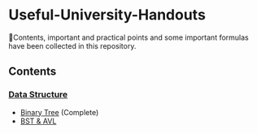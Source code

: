 # Useful-University-Handouts
📔Contents, important and practical points and some important formulas have been collected in this repository.

## Contents

### [Data Structure](Data%20Structure/)
- [Binary Tree](Data%20Structure/Binary%20Tree/BinaryTree.md) (Complete)
- [BST & AVL](Data%20Structure/BST%20and%20AVL/BST&AVL.md)
